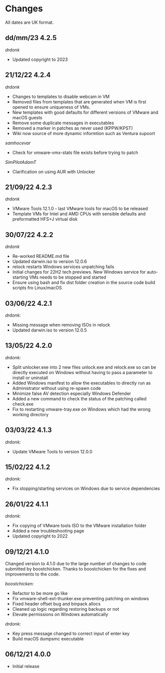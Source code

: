 # Changes

All dates are UK format.
## dd/mm/23 4.2.5
_drdonk_
* Updated copyright to 2023

## 21/12/22 4.2.4
_drdonk_
* Changes to templates to disable webcam in VM
* Removed files from templates that are generated when VM is first opened to ensure uniqueness of VMs.
* New templates with good defaults for different versions of VMware and macOS guests
* Remove some duplicate messages in executables
* Removed a marker in patches as never used (KPPW/KPST)
* Wiki now source of more dynamic informtion such as Ventura supoort

_samhocevar_
* Check for vmware-vmx-stats file exists before trying to patch

_SimPilotAdamT_
* Clarification on using AUR with Unlocker

## 21/09/22 4.2.3
_drdonk_
* VMware Tools 12.1.0 - last VMware tools for macOS to be released
* Template VMs for Intel and AMD CPUs with sensible defaults and preformatted HFS+J virtual disk

## 30/07/22 4.2.2
_drdonk_
* Re-worked README.md file
* Updated darwin.iso to version 12.0.6
* relock restarts Windows services unpatching fails
* Initial changes for 22H2 tech previews. New Windows service for auto-starting VMs needs to be stopped and started
* Ensure using bash and fix dist folder creation in the source code build scripts fro Linux/macOS

## 03/06/22 4.2.1
_drdonk_:
* Missing message when removing ISOs in relock
* Updated darwin.iso to version 12.0.5

## 13/05/22 4.2.0
_drdonk:_
* Split unlocker.exe into 2 new files unlock.exe and relock.exe so can be directly executed on Windows without 
having to pass a parameter to install or uninstall
* Added Windows manifest to allow the executables to directly run as Administrator without using re-spawn code 
* Minimize false AV detection especially Windows Defender
* Added a new command to check the status of the patching called check.exe
* Fix to restarting vmware-tray.exe on Windows which had the wrong working directory

## 03/03/22 4.1.3
_drdonk:_
* Update VMware Tools to version 12.0.0

## 15/02/22 4.1.2

_drdonk:_
* Fix stopping/starting services on Windows due to service dependencies

## 26/01/22 4.1.1

_drdonk:_
* Fix copying of VMware tools ISO to the VMware installation folder
* Added a new troubleshooting page
* Updated copyright to 2022

## 09/12/21 4.1.0

Changed version to 4.1.0 due to the large number of changes to code submitted by boostchicken. 
Thanks to boostchicken for the fixes and improvements to the code.

_boostchicken:_
* Refactor to be more go like
* Fix vmware-shell-ext-thunker.exe preventing patching on windows
* Fixed header offset bug and binpack allocs
* Cleaned up logic regarding restoring backups or not
* Elevate permissions on Windows automatically

_drdonk:_
* Key press message changed to correct input of enter key
* Build macOS dumpsmc executable

## 06/12/21 4.0.0
* Initial release
